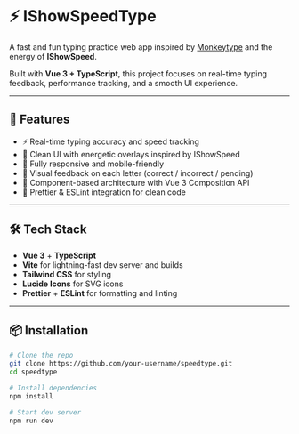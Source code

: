 # ⚡ IShowSpeedType

A fast and fun typing practice web app inspired by [Monkeytype](https://monkeytype.com) and the energy of **IShowSpeed**.

Built with **Vue 3 + TypeScript**, this project focuses on real-time typing feedback, performance tracking, and a smooth UI experience.

---

## 🚀 Features

- ⚡ Real-time typing accuracy and speed tracking
- 🎨 Clean UI with energetic overlays inspired by IShowSpeed
- 📱 Fully responsive and mobile-friendly
- 🎯 Visual feedback on each letter (correct / incorrect / pending)
- 🧩 Component-based architecture with Vue 3 Composition API
- 🧼 Prettier & ESLint integration for clean code

---

## 🛠️ Tech Stack

- **Vue 3** + **TypeScript**
- **Vite** for lightning-fast dev server and builds
- **Tailwind CSS** for styling
- **Lucide Icons** for SVG icons
- **Prettier** + **ESLint** for formatting and linting

---

## 📦 Installation

```bash
# Clone the repo
git clone https://github.com/your-username/speedtype.git
cd speedtype

# Install dependencies
npm install

# Start dev server
npm run dev
```
